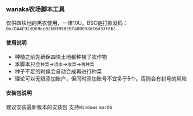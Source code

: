 ### wanaka农场脚本工具

仅供四块地的黑农使用，一律10U，BSC链打款发码：`0xcDA4C92dD69cc02bB3958EBfa00098eC6d37FE61`

#### 使用说明

* 种植之前先确保四块土地都种植了农作物
* 本脚本只会`种菜`->`浇水`->`收菜`->`再种菜`
* 种子不足的时候会自动合成再进行种菜
* 理论可以无限添加账户，但同时添加账号不宜多于5个，否则会有封号的风险


#### 安装包说明
建议安装最新版本的安装包
支持`Windows` `macOS`